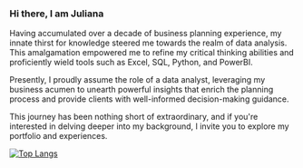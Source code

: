 ### Hi there, I am Juliana

Having accumulated over a decade of business planning experience, my innate thirst for knowledge steered me towards the realm of data analysis. This amalgamation empowered me to refine my critical thinking abilities and proficiently wield tools such as Excel, SQL, Python, and PowerBI.

Presently, I proudly assume the role of a data analyst, leveraging my business acumen to unearth powerful insights that enrich the planning process and provide clients with well-informed decision-making guidance.

This journey has been nothing short of extraordinary, and if you're interested in delving deeper into my background, I invite you to explore my portfolio and experiences.

[![Top Langs](https://github-readme-stats.vercel.app/api/top-langs/?username=julianamariela)](https://github.com/anuraghazra/github-readme-stats)




